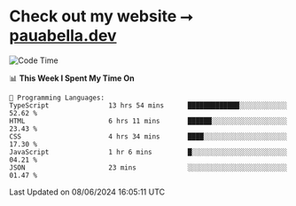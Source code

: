 # Check out my website ⭢ [pauabella.dev](https://pauabella.dev)

<!--START_SECTION:waka-->
![Code Time](http://img.shields.io/badge/Code%20Time-3%2C439%20hrs%2046%20mins-blue)

📊 **This Week I Spent My Time On** 

```text
💬 Programming Languages: 
TypeScript               13 hrs 54 mins      █████████████░░░░░░░░░░░░   52.62 % 
HTML                     6 hrs 11 mins       ██████░░░░░░░░░░░░░░░░░░░   23.43 % 
CSS                      4 hrs 34 mins       ████░░░░░░░░░░░░░░░░░░░░░   17.30 % 
JavaScript               1 hr 6 mins         █░░░░░░░░░░░░░░░░░░░░░░░░   04.21 % 
JSON                     23 mins             ░░░░░░░░░░░░░░░░░░░░░░░░░   01.47 % 
```


 Last Updated on 08/06/2024 16:05:11 UTC
<!--END_SECTION:waka-->
